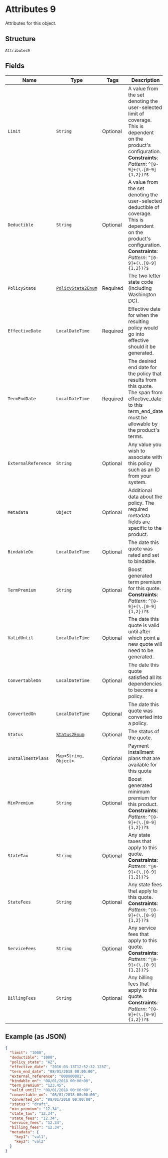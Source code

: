 
# Attributes 9

Attributes for this object.

## Structure

`Attributes9`

## Fields

| Name | Type | Tags | Description | Getter | Setter |
|  --- | --- | --- | --- | --- | --- |
| `Limit` | `String` | Optional | A value from the set denoting the user-selected limit of coverage. This is dependent<br>on the product's configuration.<br>**Constraints**: *Pattern*: `^[0-9]+(\.[0-9]{1,2})?$` | String getLimit() | setLimit(String limit) |
| `Deductible` | `String` | Optional | A value from the set denoting the user-selected deductible of coverage. This is dependent<br>on the product's configuration.<br>**Constraints**: *Pattern*: `^[0-9]+(\.[0-9]{1,2})?$` | String getDeductible() | setDeductible(String deductible) |
| `PolicyState` | [`PolicyState2Enum`](../../doc/models/policy-state-2-enum.md) | Required | The two letter state code (including Washington DC). | PolicyState2Enum getPolicyState() | setPolicyState(PolicyState2Enum policyState) |
| `EffectiveDate` | `LocalDateTime` | Required | Effective date for when the resulting policy would go into effective should it be generated. | LocalDateTime getEffectiveDate() | setEffectiveDate(LocalDateTime effectiveDate) |
| `TermEndDate` | `LocalDateTime` | Required | The desired end date for the policy that results from this quote. The span from effective_date to this term_end_date must be allowable by the product's terms. | LocalDateTime getTermEndDate() | setTermEndDate(LocalDateTime termEndDate) |
| `ExternalReference` | `String` | Optional | Any value you wish to associate with this policy such as an ID from your system. | String getExternalReference() | setExternalReference(String externalReference) |
| `Metadata` | `Object` | Optional | Additional data about the policy. The required metadata fields are specific to the product. | Object getMetadata() | setMetadata(Object metadata) |
| `BindableOn` | `LocalDateTime` | Optional | The date this quote was rated and set to bindable. | LocalDateTime getBindableOn() | setBindableOn(LocalDateTime bindableOn) |
| `TermPremium` | `String` | Optional | Boost generated term premium for this quote.<br>**Constraints**: *Pattern*: `^[0-9]+(\.[0-9]{1,2})?$` | String getTermPremium() | setTermPremium(String termPremium) |
| `ValidUntil` | `LocalDateTime` | Optional | The date this quote is valid until after which point a new quote will need to be generated. | LocalDateTime getValidUntil() | setValidUntil(LocalDateTime validUntil) |
| `ConvertableOn` | `LocalDateTime` | Optional | The date this quote satisfied all its dependencies to become a policy. | LocalDateTime getConvertableOn() | setConvertableOn(LocalDateTime convertableOn) |
| `ConvertedOn` | `LocalDateTime` | Optional | The date this quote was converted into a policy. | LocalDateTime getConvertedOn() | setConvertedOn(LocalDateTime convertedOn) |
| `Status` | [`Status2Enum`](../../doc/models/status-2-enum.md) | Optional | The status of the quote. | Status2Enum getStatus() | setStatus(Status2Enum status) |
| `InstallmentPlans` | `Map<String, Object>` | Optional | Payment installment plans that are available for this quote | Map<String, Object> getInstallmentPlans() | setInstallmentPlans(Map<String, Object> installmentPlans) |
| `MinPremium` | `String` | Optional | Boost generated minimum premium for this product.<br>**Constraints**: *Pattern*: `^[0-9]+(\.[0-9]{1,2})?$` | String getMinPremium() | setMinPremium(String minPremium) |
| `StateTax` | `String` | Optional | Any state taxes that apply to this quote.<br>**Constraints**: *Pattern*: `^[0-9]+(\.[0-9]{1,2})?$` | String getStateTax() | setStateTax(String stateTax) |
| `StateFees` | `String` | Optional | Any state fees that apply to this quote.<br>**Constraints**: *Pattern*: `^[0-9]+(\.[0-9]{1,2})?$` | String getStateFees() | setStateFees(String stateFees) |
| `ServiceFees` | `String` | Optional | Any service fees that apply to this quote.<br>**Constraints**: *Pattern*: `^[0-9]+(\.[0-9]{1,2})?$` | String getServiceFees() | setServiceFees(String serviceFees) |
| `BillingFees` | `String` | Optional | Any billing fees that apply to this quote.<br>**Constraints**: *Pattern*: `^[0-9]+(\.[0-9]{1,2})?$` | String getBillingFees() | setBillingFees(String billingFees) |

## Example (as JSON)

```json
{
  "limit": "1000",
  "deductible": "1000",
  "policy_state": "AZ",
  "effective_date": "2016-03-13T12:52:32.123Z",
  "term_end_date": "08/01/2018 00:00:00",
  "external_reference": "000000001",
  "bindable_on": "08/01/2018 00:00:00",
  "term_premium": "123.45",
  "valid_until": "08/01/2018 00:00:00",
  "convertable_on": "08/01/2018 00:00:00",
  "converted_on": "08/01/2018 00:00:00",
  "status": "draft",
  "min_premium": "12.34",
  "state_tax": "12.34",
  "state_fees": "12.34",
  "service_fees": "12.34",
  "billing_fees": "12.34",
  "metadata": {
    "key1": "val1",
    "key2": "val2"
  }
}
```

